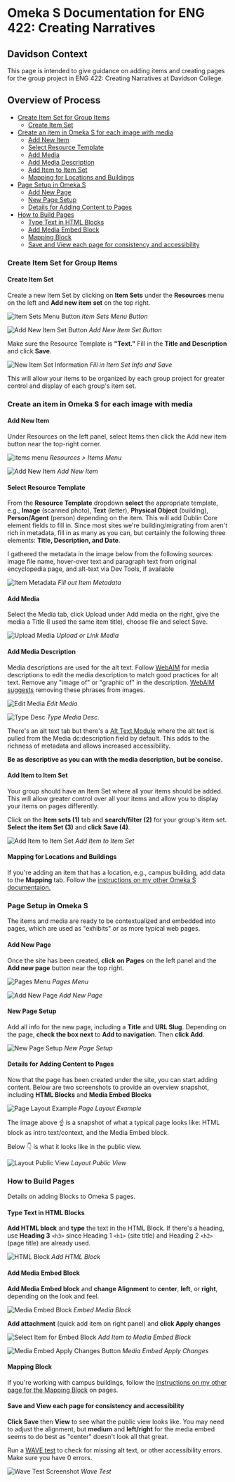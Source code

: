 # Omeka S Documentation for ENG 422: Creating Narratives
<!-- no toc -->
## Davidson Context
<!-- no toc -->
This page is intended to give guidance on adding items and creating pages for the group project in ENG 422: Creating Narratives at Davidson College.

## Overview of Process

- [Create Item Set for Group Items](#create-item-set-for-group-items)
  - [Create Item Set](#create-item-set)
- [Create an item in Omeka S for each image with media](#create-an-item-in-omeka-s-for-each-image-with-media)
  - [Add New Item](#add-new-item)
  - [Select Resource Template](#select-resource-template)
  - [Add Media](#add-media)
  - [Add Media Description](#add-media-description)
  - [Add Item to Item Set](#add-item-to-item-set)
  - [Mapping for Locations and Buildings](#mapping-for-locations-and-buildings)
- [Page Setup in Omeka S](#page-setup-in-omeka-s)
  - [Add New Page](#add-new-page)
  - [New Page Setup](#new-page-setup)
  - [Details for Adding Content to Pages](#details-for-adding-content-to-pages)
- [How to Build Pages](#how-to-build-pages)
  - [Type Text in HTML Blocks](#type-text-in-html-blocks)
  - [Add Media Embed Block](#add-media-embed-block)
  - [Mapping Block](#mapping-block)
  - [Save and View each page for consistency and accessibility](#save-and-view-each-page-for-consistency-and-accessibility)

### Create Item Set for Group Items

#### Create Item Set

Create a new Item Set by clicking on **Item Sets** under the **Resources** menu on the left and **Add new item set** on the top right.

![Item Sets Menu Button](./help_files/Item_Set_Menu.png "Item Sets Menu Button")
*Item Sets Menu Button*

![Add New Item Set Button](./help_files/Item_Set_Add_New.png "Add New Item Set Button")
*Add New Item Set Button*

Make sure the Resource Template is **"Text."** Fill in the **Title and Description** and click **Save**.

![New Item Set Information](./help_files/Item_Set_New_Save.png "New Item Set Save")
*Fill in Item Set Info and Save*

This will allow your items to be organized by each group project for greater control and display of each group's item set.

### Create an item in Omeka S for each image with media

#### Add New Item

Under Resources on the left panel, select Items then click the Add new item button near the top-right corner.

![items menu](./help_files/Items_Menu.png "Item Menu")
*Resources > Items Menu*

![Add New Item](./help_files/Add_New_Item_Button.png "Add New Item")
*Add New Item*

#### Select Resource Template

From the **Resource Template** dropdown **select** the appropriate template, e.g., **Image** (scanned photo), **Text** (letter), **Physical Object** (building), **Person/Agent** (person) depending on the item. This will add Dublin Core element fields to fill in. Since most sites we're building/migrating from aren't rich in metadata, fill in as many as you can, but certainly the following three elements: **Title, Description, and Date**.

I gathered the metadata in the image below from the following sources: image file name, hover-over text and paragraph text from original encyclopedia page, and alt-text via Dev Tools, if available

![Item Metadata](./help_files/Item_Metadata_Laundry.png "Item Metadata")
*Fill out Item Metadata*

#### Add Media

Select the Media tab, click Upload under Add media on the right, give the media a Title (I used the same item title), choose file and select Save.

![Upload Media](./help_files/New_Item_Media.png "Upload Media")
*Upload or Link Media*

#### Add Media Description

Media descriptions are used for the alt text. Follow [WebAIM](https://webaim.org/techniques/alttext/#context) for media descriptions to edit the media description to match good practices for alt text. Remove any "image of" or "graphic of" in the description. [WebAIM suggests](https://webaim.org/techniques/alttext/#context) removing these phrases from images.

![Edit Media](./help_files/Edit_Media.png "Edit Media")
*Edit Media*

![Type Desc](./help_files/Edit_Media_Desc_Alt.png "Type Media Desc.")
*Type Media Desc.*

There's an alt text tab but there's a [Alt Text Module](https://github.com/zerocrates/AltText) where the alt text is pulled from the Media dc:description field by default. This adds to the richness of metadata and allows increased accessibility.

**Be as descriptive as you can with the media description, but be concise.**

#### Add Item to Item Set

Your group should have an Item Set where all your items should be added. This will allow greater control over all your items and allow you to display your items on pages differently.

Click on the **Item sets (1)** tab and **search/filter (2)** for your group's item set. **Select the item Set (3)** and **click Save (4)**.

![Add Item to Item Set](./help_files/Item_Set_Add_Item.png "Add Item to Item Set")
*Add Item to Item Set*

#### Mapping for Locations and Buildings

If you're adding an item that has a location, e.g., campus building, add data to the **Mapping** tab. Follow the [instructions on my other Omeka S documentaion.](https://github.com/Davidson-Library/Omeka-S/blob/main/Migrate_to_Omeka_S.md#mapping-for-locations-and-buildings)

### Page Setup in Omeka S

The items and media are ready to be contextualized and embedded into pages, which are used as "exhibits" or as more typical web pages.

#### Add New Page

Once the site has been created, **click on Pages** on the left panel and the **Add new page** button near the top right.

![Pages Menu](./help_files/New_Page_Panel.png "Pages Menu")
*Pages Menu*

![Add New Page](./help_files/New_Page_Button.png "Add New Page")
*Add New Page*

#### New Page Setup

Add all info for the new page, including a **Title** and **URL Slug**. Depending on the page, **check the box next** to **Add to navigation**. Then **click Add**.

![New Page Setup](./help_files/New_Page_Info.png "New Page Setup")
*New Page Setup*

#### Details for Adding Content to Pages

Now that the page has been created under the site, you can start adding content. Below are two screenshots to provide an overview snapshot, including **HTML Blocks** and **Media Embed Blocks**

![Page Layout Example](./help_files/Page_Layout.png "Page Layout Example")
*Page Layout Example*

The image above :point_up: is a snapshot of what a typical page looks like: HTML block as intro text/context, and the Media Embed block.

Below :point_down: is what it looks like in the public view.

![Layout Public View](./help_files/Layout_Pub_View.png "Layout Public View")
*Layout Public View*

### How to Build Pages

Details on adding Blocks to Omeka S pages.

#### Type Text in HTML Blocks

**Add HTML block** and **type** the text in the HTML Block. If there's a heading, use **Heading 3** `<h3>` since Heading 1 `<h1>` (site title) and Heading 2 `<h2>` (page title) are already used.

![HTML Block](./help_files/Add_HTML_Block.png "Add HTML Block")
*Add HTML Block*

#### Add Media Embed Block

**Add Media Embed block** and **change Alignment** to **center**, **left**, or **right**, depending on the look and feel.

![Media Embed Block](./help_files/Embed_Media_Block.png "Media Embed")
*Embed Media Block*

**Add attachment** (quick add item on right panel) and **click Apply changes**

![Select Item for Embed Block](./help_files/Quick_Add_Item.png "Add Media to Embed")
*Add Item to Media Embed Block*

![Media Embed Apply Changes Button](./help_files/Embed_Media_Apply_Changes.png "Media Embed Apply Changes")
*Media Embed Apply Changes*

#### Mapping Block

If you're working with campus buildings, follow the [instructions on my other page for the Mapping Block](https://github.com/Davidson-Library/Omeka-S/blob/main/Migrate_to_Omeka_S.md#mapping-block) on pages.

#### Save and View each page for consistency and accessibility

**Click Save** then **View** to see what the public view looks like. You may need to adjust the alignment, but **medium** and **left/right** for the media embed seems to do best as "center" doesn't look all that great.

Run a [WAVE test](https://wave.webaim.org/) to check for missing alt text, or other accessibility errors. Make sure you have 0 errors.

![Wave Test Screenshot](./help_files/WAVE_Test.png "Wave Test")
*Wave Test*
